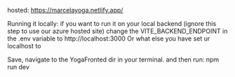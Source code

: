 hosted: https://marcelayoga.netlify.app/

Running it locally:
if you want to run it on your local backend (ignore this step to use our azure hosted site)
change the VITE_BACKEND_ENDPOINT in the .env variable to
http://localhost:3000 Or what else you have set ur localhost to

Save, navigate to the YogaFronted dir in your terminal.
and then run: npm run dev
